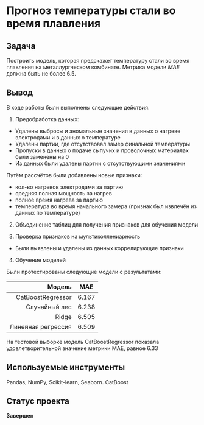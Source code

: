 # Прогноз температуры стали во время плавления

## Задача
Построить модель, которая предскажет температуру стали во время плавления на металлургческом комбинате. Метрика модели *MAE* должна быть не более 6.5.

## Вывод
В ходе работы были выполнены следующие действия.
1. Предобработка данных:
- Удалены выбросы и аномальные значения в данных о нагреве электродами и в данных о температуре
- Удалены партии, где отсутствовал замер финальной температуры
- Пропуски в данных о подаче сыпучих и проволочных материалах были заменены на 0
- Из данных были удалены партии с отсутствующими значениями

Путём рассчётов были добавлены новые признаки:
- кол-во нагревов электродами за партию
- средняя полная мощность за нагрев
- полное время нагрева за партию
- температура во время начального замера (признак был извлечён из данных по температуре)

2. Объединение таблиц для получения признаков для обучения модели

3. Проверка признаков на мультиколлениарность
- Были выявлены и удалены из данных коррелирующие признаки

4. Обучение моделей

Были протестированы следующие модели с результатами:

|Модель|MAE|
|-----:|:-:|
|CatBoostRegressor|6.167|
|Случайный лес|6.238|
|Ridge|6.505|
|Линейная регрессия|6.509|

На тестовой выборке модель CatBoostRegressor показала удовлетворительной значение метрики MAE, равное 6.33

## Используемые инструменты
Pandas, NumPy, Scikit-learn, Seaborn. CatBoost
## Статус проекта
**Завершен**
